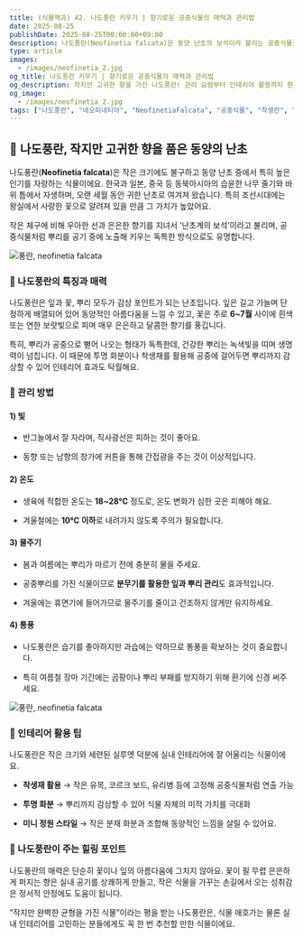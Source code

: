 ```yaml
---
title: (식물백과) 42. 나도풍란 키우기 | 향기로운 공중식물의 매력과 관리법
date: 2025-08-25
publishDate: 2025-08-25T00:00:00+09:00
description: 나도풍란(Neofinetia falcata)은 동양 난초의 보석이라 불리는 공중식물로, 작은 크기에도 은은한 향을 품고 있습니다. 관리 방법, 물주기, 빛, 인테리어 활용법까지 자세히 알아보세요.
type: article
images:
  - /images/neofinetia_2.jpg
og_title: 나도풍란 키우기 | 향기로운 공중식물의 매력과 관리법
og_description: 작지만 고귀한 향을 가진 나도풍란! 관리 요령부터 인테리어 활용까지 한 번에 알아보세요.
og_image:
  - /images/neofinetia_2.jpg
tags: ["나도풍란", "네오피네티아", "NeofinetiaFalcata", "공중식물", "착생란", "동양난초", "실내식물", "식물인테리어", "난초키우기", "미니난초"]
---
```



## 🌿 나도풍란, 작지만 고귀한 향을 품은 동양의 난초

  
나도풍란(**Neofinetia falcata**)은 작은 크기에도 불구하고 동양 난초 중에서 특히 높은 인기를 자랑하는 식물이에요. 한국과 일본, 중국 등 동북아시아의 습윤한 나무 줄기와 바위 틈에서 자생하며, 오랜 세월 동안 귀한 난초로 여겨져 왔습니다. 특히 조선시대에는 왕실에서 사랑한 꽃으로 알려져 있을 만큼 그 가치가 높았어요.

작은 체구에 비해 우아한 선과 은은한 향기를 지녀서 ‘난초계의 보석’이라고 불리며, 공중식물처럼 뿌리를 공기 중에 노출해 키우는 독특한 방식으로도 유명합니다.

 ![풍란, neofinetia falcata](/images/neofinetia_1.jpg) 

### 🌱 나도풍란의 특징과 매력

나도풍란은 잎과 꽃, 뿌리 모두가 감상 포인트가 되는 난초입니다. 잎은 길고 가늘며 단정하게 배열되어 있어 동양적인 아름다움을 느낄 수 있고, 꽃은 주로 **6~7월** 사이에 흰색 또는 연한 보랏빛으로 피며 매우 은은하고 달콤한 향기를 풍깁니다.

특히, 뿌리가 공중으로 뻗어 나오는 형태가 독특한데, 건강한 뿌리는 녹색빛을 띠며 생명력이 넘칩니다. 이 때문에 투명 화분이나 착생재를 활용해 공중에 걸어두면 뿌리까지 감상할 수 있어 인테리어 효과도 탁월해요.


### 🌿 관리 방법

#### **1) 빛**

- 반그늘에서 잘 자라며, 직사광선은 피하는 것이 좋아요.
    
- 동향 또는 남향의 창가에 커튼을 통해 간접광을 주는 것이 이상적입니다.
    

#### **2) 온도**

- 생육에 적합한 온도는 **18~28℃** 정도로, 온도 변화가 심한 곳은 피해야 해요.
    
- 겨울철에는 **10℃ 이하**로 내려가지 않도록 주의가 필요합니다.
    

#### **3) 물주기**

- 봄과 여름에는 뿌리가 마르기 전에 충분히 물을 주세요.
    
- 공중뿌리를 가진 식물이므로 **분무기를 활용한 잎과 뿌리 관리**도 효과적입니다.
    
- 겨울에는 휴면기에 들어가므로 물주기를 줄이고 건조하지 않게만 유지하세요.
    

#### **4) 통풍**

- 나도풍란은 습기를 좋아하지만 과습에는 약하므로 통풍을 확보하는 것이 중요합니다.
    
- 특히 여름철 장마 기간에는 곰팡이나 뿌리 부패를 방지하기 위해 환기에 신경 써주세요.
    

![풍란, neofinetia falcata](/images/neofinetia_2.jpg)

### 🏡 인테리어 활용 팁

나도풍란은 작은 크기와 세련된 실루엣 덕분에 실내 인테리어에 잘 어울리는 식물이에요.

- **착생재 활용** → 작은 유목, 코르크 보드, 유리병 등에 고정해 공중식물처럼 연출 가능
    
- **투명 화분** → 뿌리까지 감상할 수 있어 식물 자체의 미적 가치를 극대화
    
- **미니 정원 스타일** → 작은 분재 화분과 조합해 동양적인 느낌을 살릴 수 있어요.
    


### 🌸 나도풍란이 주는 힐링 포인트

나도풍란의 매력은 단순히 꽃이나 잎의 아름다움에 그치지 않아요. 꽃이 필 무렵 은은하게 퍼지는 향은 실내 공기를 상쾌하게 만들고, 작은 식물을 가꾸는 손길에서 오는 성취감은 정서적 안정에도 도움이 됩니다.

“작지만 완벽한 균형을 가진 식물”이라는 평을 받는 나도풍란은, 식물 애호가는 물론 실내 인테리어를 고민하는 분들에게도 꼭 한 번 추천할 만한 식물이에요.